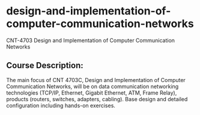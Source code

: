 # design-and-implementation-of-computer-communication-networks
CNT-4703 Design and Implementation of Computer Communication Networks

## Course Description: 

The main focus of CNT 4703C, Design and Implementation of Computer Communication Networks, will be on data communication networking technologies (TCP/IP, Ethernet, Gigabit Ethernet, ATM, Frame Relay), products (routers, switches, adapters, cabling). Base design and detailed configuration including hands-on exercises.
